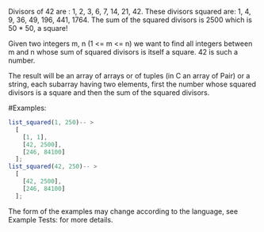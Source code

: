 Divisors of 42 are : 1, 2, 3, 6, 7, 14, 21, 42. These divisors squared are: 1, 4, 9, 36, 49, 196, 441, 1764. The sum of the squared divisors is 2500 which is 50 \* 50, a square!

Given two integers m, n (1 <= m <= n) we want to find all integers between m and n whose sum of squared divisors is itself a square. 42 is such a number.

The result will be an array of arrays or of tuples (in C an array of Pair) or a string, each subarray having two elements, first the number whose squared divisors is a square and then the sum of the squared divisors.

#Examples:

```javascript
list_squared(1, 250)-- >
  [
    [1, 1],
    [42, 2500],
    [246, 84100]
  ];
list_squared(42, 250)-- >
  [
    [42, 2500],
    [246, 84100]
  ];
```

The form of the examples may change according to the language, see Example Tests: for more details.
